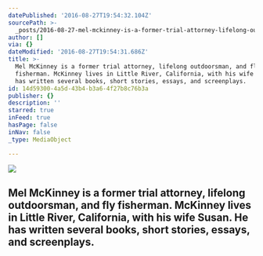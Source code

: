 ```yaml
---
datePublished: '2016-08-27T19:54:32.104Z'
sourcePath: >-
  _posts/2016-08-27-mel-mckinney-is-a-former-trial-attorney-lifelong-outdoorsma.md
author: []
via: {}
dateModified: '2016-08-27T19:54:31.686Z'
title: >-
  Mel McKinney is a former trial attorney, lifelong outdoorsman, and fly
  fisherman. McKinney lives in Little River, California, with his wife Susan. He
  has written several books, short stories, essays, and screenplays.
id: 14d59300-4a5d-43b4-b3a6-4f27b8c76b3a
publisher: {}
description: ''
starred: true
inFeed: true
hasPage: false
inNav: false
_type: MediaObject

---
```

![](https://the-grid-user-content.s3-us-west-2.amazonaws.com/8272b891-bbd0-4c18-86a8-11558c3bd2d1.jpg)

## Mel McKinney is a former trial attorney, lifelong outdoorsman, and fly fisherman. McKinney lives in Little River, California, with his wife Susan. He has written several books, short stories, essays, and screenplays.